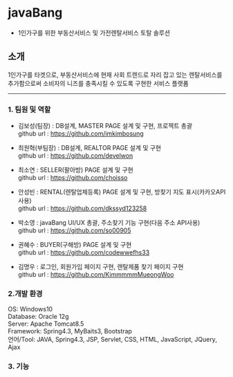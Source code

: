 # javaBang
- 1인가구를 위한 부동산서비스 및 가전렌탈서비스 토탈 솔루션
## 소개
1인가구를 타겟으로, 부동산서비스에 현재 사회 트렌드로 자리 잡고 있는 렌탈서비스를 추가함으로써 소비자의 니즈를 충족시킬 수 있도록 구현한 서비스 플랫폼

----
### 1. 팀원 및 역할
- 김보성(팀장) : DB설계, MASTER PAGE 설계 및 구현, 프로젝트 총괄  
github url : https://github.com/imkimbosung    

- 최원혁(부팀장) : DB설계, REALTOR PAGE 설계 및 구현  
github url : https://github.com/develwon

- 최소연 : SELLER(팔아방) PAGE 설계 및 구현  
github url : https://github.com/choisso

- 안성빈 : RENTAL(렌탈업체등록) PAGE 설계 및 구현, 방찾기 지도 표시(카카오API사용)  
github url : https://github.com/dkssyd123258

- 박소영 : javaBang UI/UX 총괄, 주소찾기 기능 구현(다음 주소 API사용)  
github url : https://github.com/so00905

- 권혜수 : BUYER(구해방) PAGE 설계 및 구현  
github url : https://github.com/codewwefhs33

- 김명우 : 로그인, 회원가입 페이지 구현, 렌탈제품 찾기 페이지 구현  
github url : https://github.com/KimmmmmMueongWoo



### 2.개발 환경
OS: Windows10  
Database: Oracle 12g  
Server: Apache Tomcat8.5  
Framework: Spring4.3, MyBaits3, Bootstrap   
언어/Tool: JAVA, Spring4.3, JSP, Servlet, CSS, HTML, JavaScript, JQuery, Ajax  

### 3. 기능





